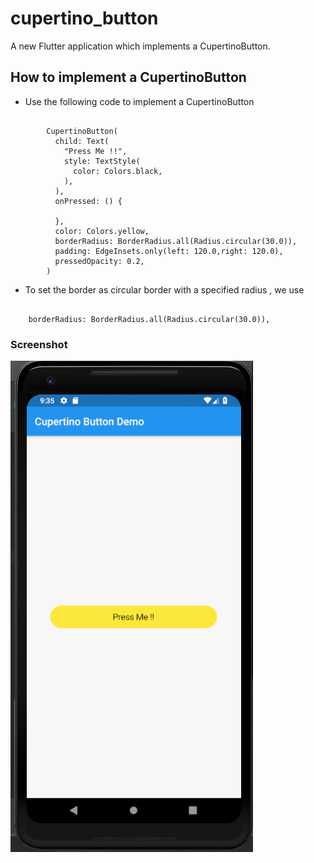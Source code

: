 # cupertino_button

A new Flutter application which implements a CupertinoButton.

## How to implement a CupertinoButton

- Use the following code to implement a CupertinoButton

```

        CupertinoButton(
          child: Text(
            "Press Me !!",
            style: TextStyle(
              color: Colors.black,
            ),
          ),
          onPressed: () {

          },
          color: Colors.yellow,
          borderRadius: BorderRadius.all(Radius.circular(30.0)),
          padding: EdgeInsets.only(left: 120.0,right: 120.0),
          pressedOpacity: 0.2,
        )

``` 

- To set the border as circular border with a specified radius , we use

```

    borderRadius: BorderRadius.all(Radius.circular(30.0)),

```

### Screenshot

![](./screenshots/screen.png)